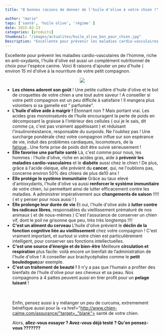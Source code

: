 ```yaml
---
title: "8 bonnes raisons de donner de l'huile d'olive à votre chien !"

author: "marie"
tags: ['santé', 'huile olive', 'régime' ]
date: 2015-02-23
categories: [produits]
thumbnail: "/images/actualites/huile_olive_bon_pour_chien.jpg"
Description: "Excellente pour prévenir les maladies cardio-vasculaires de l'homme, l'huile d'olive est aussi un complément nutritionnel de choix pour l'espèce canine. Voici 8 raisons d'ajouter un peu d'huile d'olive à la nourriture de votre petit compagnon."
---
```


Excellente pour prévenir les maladies cardio-vasculaires de l'homme, riche en anti-oxydants, l'huile d'olive est aussi un complément nutritionnel de choix pour l'espèce canine. Voici 8 raisons d'ajouter un peu d'huile ( environ 15 ml d'olive à la nourriture de votre petit compagnon.

<p align="center"><img src="/images/actualites/huile_olive_bon_pour_chien.jpg"></p>

<ul>
<li> <b>Les chiens adorent son goût</b> !
Une petite cuillère d'huile d'olive et le bol de croquettes de votre chien a une tout autre saveur ! A conseiller si votre petit compagnon est un peu difficile à satisfaire ! Il mangera plus volontiers si sa gamelle est " parfumée".</li>
<li><b>L'huile d'olive aide à maigrir !</b>
Étonnant non ? Mais portant vrai. Les acides gras monoinsaturés de l'huile encouragent la perte de poids en décomposant la graisse à l'intérieur des cellules ( oui je le sais, dit comme ça, c'est pas vraiment appétissant ) et réduisant l'insulinorésistance, responsable du surpoids. Ne l'oubliez pas ! Une surcharge pondérale chez votre compagnon influe sur son espérance de vie, induit des problémes cardiaques, locomoteurs, de la <a href ="http://www.chien-calme.com/actualites/fatigue-chien/">fatigue</a>...Une forte prise de poids doit être suivie sérieusement !
</li>
<li> <b>Elle favorise une parfaite santé</b>
Là, c'est comme pour nous, les hommes : l'huile d'olive, riche en acides gras, aide à <b>prévenir les maladies cardio-vasculaires</b> et le <b>diabéte</b> aussi chez le chien ! De plus, grâce à l'acide oleique, elle prévient du <b>cancer</b>, qui, ne l'oublions pas,  concerne environ 50% des chiens de plus de10 ans !</li>
<li><b>Elle protége le système immunitaire</b>
Grâce au taux elevé d'antioxydants, l'huile d'olive va aussi <b>renforcer le systéme immunitaire</b> de votre chien, lui permettant ainsi de lutter efficacement contre les maladies. A administrer impérativement aux <b>changements de saison</b> !!!!! ( et y penser pour nous aussi ! )</li>
<li><b>Elle prolonge leur durée de vie</b>
Et oui, l'huile d'olive aide à <b>lutter contre les radicaux libres</b>, responsables du vieillissement prématuré de nos animaux ( et de nous-mêmes ) C'est l'assurance de conserver un chien vif, dont le poil ne grisonne que peu, très très longtemps !!!!
</li>
<li><b>C'est un aliment du cerveau</b>
L'huile d'olive prévient le <b>déclin de la fonction cognitive liée au vieillissement</b> chez votre compagnon ! C'est vraiment important, et surtout si votre chien est particulièrement intelligent, pour conserver ses fonctions intellectuelles.</li>
<li><b>C'est une source d’énergie et de bien-être</b>
Meilleure <b>circulation et respiration</b> plus facile: voilà encore un bienfait de l’administration de l'huile d'olive ! A conseiller aux brachycéphales comme le <b> petit bouledogue</b>par exemple.</li>
<li><b>C'est un traitement de beauté !</b>
Il n'y a pas que l'humain a profiter des bienfaits de l’huile d'olive pour ses cheveux et sa peau. Nos compagnons à 4 pattes peuvent aussi en tirer profit pour un <b>pelage luisant</b> !



<br><br>Enfin, pensez aussi à y mélanger un peu de curcuma, extremement bénéfique aussi pour la <a href="http://www.chien-calme.com/assurance/"target=_"blank"> santé de votre chien.</a>

Alors, <b>allez-vous essayer ? Avez-vous déjà testé ? Qu'en pensez-vous ???????</b></li></ul>